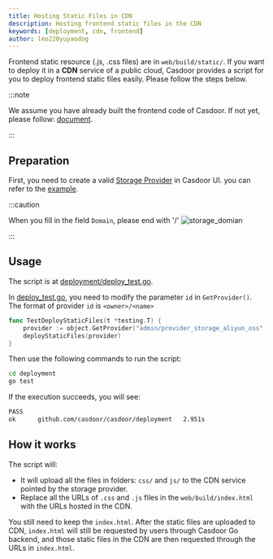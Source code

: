 ```yaml
---
title: Hosting Static Files in CDN
description: Hosting frontend static files in the CDN
keywords: [deployment, cdn, frontend]
author: leo220yuyaodog
---
```


Frontend static resource (.js, .css files) are in `web/build/static/`. If you want to deploy it
in a **CDN** service of a public cloud, Casdoor provides a script for you to deploy frontend static files easily. Please follow the steps below.

:::note

We assume you have already built the frontend code of Casdoor. If not yet, please follow: [document](/docs/basic/server-installation#frontend-1).

:::

## Preparation

First, you need to create a valid [Storage Provider](/docs/provider/storage/overview) in Casdoor UI. you can refer to the [example](/docs/provider/storage/aliyun-oss).

:::caution

When you fill in the field `Domain`, please end with '/'
![storage_domian](/img/deployment/deploy-cdn/storage_domian.png)

:::

## Usage

The script is at [deployment/deploy_test.go](https://github.com/casdoor/casdoor/blob/7b0b426a76fd77b89817e0eafcccaed8d15b8cf4/deployment/deploy_test.go).

In [deploy_test.go](https://github.com/casdoor/casdoor/blob/7b0b426a76fd77b89817e0eafcccaed8d15b8cf4/deployment/deploy_test.go), you need to modify the parameter `id` in `GetProvider()`. The format of 
provider `id` is `<owner>/<name>`

```go
func TestDeployStaticFiles(t *testing.T) {
	provider := object.GetProvider("admin/provider_storage_aliyun_oss")
	deployStaticFiles(provider)
}
```

Then use the following commands to run the script:
```bash
cd deployment
go test
```

If the execution succeeds, you will see:
```bash
PASS
ok      github.com/casdoor/casdoor/deployment   2.951s
```

## How it works

The script will:

- It will upload all the files in folders: `css/` and `js/` to the CDN service pointed by the storage provider. 
- Replace all the URLs of `.css` and `.js` files in the `web/build/index.html` with the URLs hosted in the CDN.

You still need to keep the `index.html`. After the static files are uploaded to CDN, `index.html` will still be requested by users through Casdoor Go backend, and those static files in the CDN are then requested through the URLs in `index.html`.
